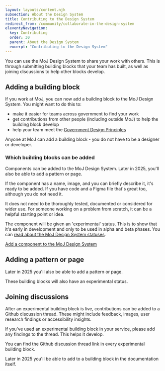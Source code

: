 ```yaml
---
layout: layouts/content.njk
subsection: About the Design System
title: Contributing to the Design System
redirect_from: /community/collaborate-in-the-design-system
eleventyNavigation:
  key: Contributing
  order: 30
  parent: About the Design System
  excerpt: "Contributing to the Design System"
---
```


You can use the MoJ Design System to share your work with others. This is through submitting building blocks that your team has built, as well as joining discussions to help other blocks develop.

## Adding a building block

If you work at MoJ, you can now add a building block to the MoJ Design System. You might want to do this to:

- make it easier for teams across government to find your work
- get contributions from other people (including outside MoJ) to help the building block develop
- help your team meet the [Government Design Principles](https://www.gov.uk/guidance/government-design-principles)

Anyone at MoJ can add a building block - you do not have to be a designer or developer.

### Which building blocks can be added

Components can be added to the MoJ Design System. Later in 2025, you'll also be able to add a pattern or page.

If the component has a name, image, and you can briefly describe it, it's ready to be added. If you have code and a Figma file that's great too, although you do not need it.

It does not need to be thoroughly tested, documented or considered for wider use. For someone working on a problem from scratch, it can be a helpful starting point or idea.

The component will be given an 'experimental' status. This is to show that it's early in development and only to be used in alpha and beta phases. You can [read about the MoJ Design System statuses](/design-system-statuses/).

[Add a component to the MoJ Design System](/contribute/add-new-component/start)

## Adding a pattern or page

<div class="govuk-inset-text">
Later in 2025 you'll also be able to add a pattern or page.
</div>

These building blocks will also have an experimental status.

## Joining discussions

After an experimental building block is live, contributions can be added to a Github discussion thread. These might include feedback, images, user research findings or accessibility insights.

If you've used an experimental building block in your service, please add any findings to the thread. This helps it develop.  

You can find the Github discussion thread link in every experimental building block.

<div class="govuk-inset-text">
Later in 2025 you'll be able to add to a building block in the documentation itself.
</div>
